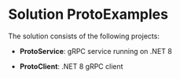# Solution ProtoExamples

The solution consists of the following projects:

 - **ProtoService**: gRPC service running on .NET 8

 - **ProtoClient**: .NET 8 gRPC client

